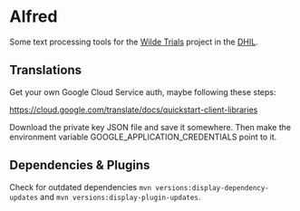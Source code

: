 Alfred
======

Some text processing tools for the [Wilde Trials](https://github.com/sfu-dhil/wilde)
project in the [DHIL](https://dhil.lib.sfu.ca).

Translations
------------

Get your own Google Cloud Service auth, maybe following these steps:

https://cloud.google.com/translate/docs/quickstart-client-libraries

Download the private key JSON file and save it somewhere. Then make
the environment variable GOOGLE_APPLICATION_CREDENTIALS point to it.

Dependencies & Plugins
----------------------

Check for outdated dependencies `mvn versions:display-dependency-updates` 
and `mvn versions:display-plugin-updates`.

